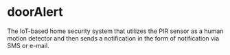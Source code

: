 # doorAlert
The IoT-based home security system that utilizes the PIR sensor as a human motion detector and then sends a notification in the form of notification via SMS or e-mail.
